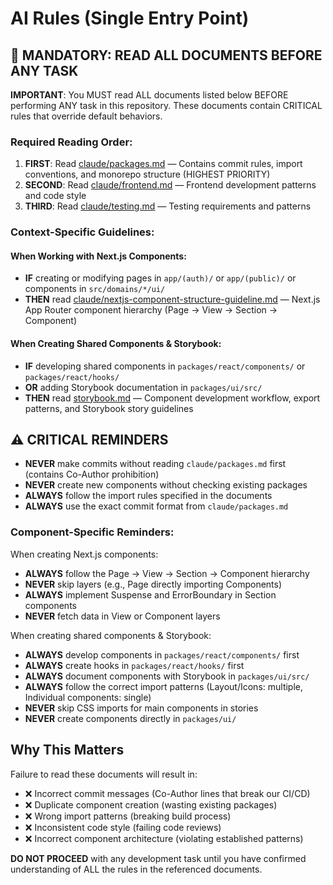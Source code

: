 # AI Rules (Single Entry Point)

## 🚨 MANDATORY: READ ALL DOCUMENTS BEFORE ANY TASK

**IMPORTANT**: You MUST read ALL documents listed below BEFORE performing ANY task in this repository. These documents contain CRITICAL rules that override default behaviors.

### Required Reading Order:

1. **FIRST**: Read [claude/packages.md](./claude/packages.md) — Contains commit rules, import conventions, and monorepo structure (HIGHEST PRIORITY)
2. **SECOND**: Read [claude/frontend.md](./claude/frontend.md) — Frontend development patterns and code style
3. **THIRD**: Read [claude/testing.md](./claude/testing.md) — Testing requirements and patterns

### Context-Specific Guidelines:

#### When Working with Next.js Components:

- **IF** creating or modifying pages in `app/(auth)/` or `app/(public)/` or components in `src/domains/*/ui/`
- **THEN** read [claude/nextjs-component-structure-guideline.md](./claude/nextjs-component-structure-guideline.md) — Next.js App Router component hierarchy (Page → View → Section → Component)

#### When Creating Shared Components & Storybook:

- **IF** developing shared components in `packages/react/components/` or `packages/react/hooks/`
- **OR** adding Storybook documentation in `packages/ui/src/`
- **THEN** read [storybook.md](./claude/storybook-guideline.md) — Component development workflow, export patterns, and Storybook story guidelines

## ⚠️ CRITICAL REMINDERS

- **NEVER** make commits without reading `claude/packages.md` first (contains Co-Author prohibition)
- **NEVER** create new components without checking existing packages
- **ALWAYS** follow the import rules specified in the documents
- **ALWAYS** use the exact commit format from `claude/packages.md`

### Component-Specific Reminders:

When creating Next.js components:

- **ALWAYS** follow the Page → View → Section → Component hierarchy
- **NEVER** skip layers (e.g., Page directly importing Components)
- **ALWAYS** implement Suspense and ErrorBoundary in Section components
- **NEVER** fetch data in View or Component layers

When creating shared components & Storybook:

- **ALWAYS** develop components in `packages/react/components/` first
- **ALWAYS** create hooks in `packages/react/hooks/` first
- **ALWAYS** document components with Storybook in `packages/ui/src/`
- **ALWAYS** follow the correct import patterns (Layout/Icons: multiple, Individual components: single)
- **NEVER** skip CSS imports for main components in stories
- **NEVER** create components directly in `packages/ui/`

## Why This Matters

Failure to read these documents will result in:

- ❌ Incorrect commit messages (Co-Author lines that break our CI/CD)
- ❌ Duplicate component creation (wasting existing packages)
- ❌ Wrong import patterns (breaking build process)
- ❌ Inconsistent code style (failing code reviews)
- ❌ Incorrect component architecture (violating established patterns)

**DO NOT PROCEED** with any development task until you have confirmed understanding of ALL the rules in the referenced documents.
